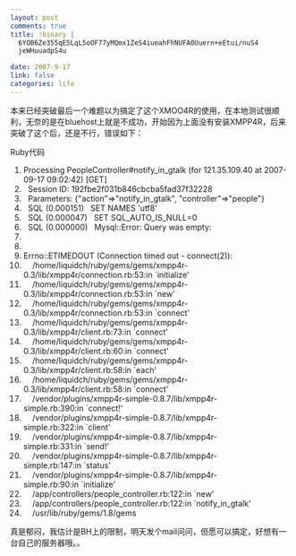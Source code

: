 ```yaml
--- 
layout: post
comments: true
title: !binary |
  6YOB6Ze355qE5LqL5oOF77yMQmx1ZeS4iueahFhNUFA0Uuern+eEtui/nuS4
  jeWHuuadpS4u

date: 2007-9-17
link: false
categories: life
---
```

<p>本来已经突破最后一个难题以为搞定了这个XMOO4R的使用，在本地测试很顺利，无奈的是在bluehost上就是不成功，开始因为上面没有安装XMPP4R，后来突破了这个后，还是不行，错误如下：</p>
<p>
<div class="codeText">
<div class="codeHead">Ruby代码</div>
<ol start="1" class="dp-rb">
    <li class="alt"><span><span>Processing&nbsp;PeopleController</span><span class="comment">#notify_in_gtalk&nbsp;(for&nbsp;121.35.109.40&nbsp;at&nbsp;2007-09-17&nbsp;09:02:42)&nbsp;[GET]</span><span>&nbsp;&nbsp;</span></span></li>
    <li class=""><span>&nbsp;&nbsp;Session&nbsp;ID:&nbsp;192fbe2f031b846cbcba5fad37f32228&nbsp;&nbsp;</span></li>
    <li class="alt"><span>&nbsp;&nbsp;Parameters:&nbsp;{<span class="string">&quot;action&quot;</span><span>=&gt;</span><span class="string">&quot;notify_in_gtalk&quot;</span><span>,&nbsp;</span><span class="string">&quot;controller&quot;</span><span>=&gt;</span><span class="string">&quot;people&quot;</span><span>}&nbsp;&nbsp;</span></span></li>
    <li class=""><span>&nbsp;&nbsp;SQL&nbsp;(0.000151)&nbsp;&nbsp;&nbsp;SET&nbsp;NAMES&nbsp;<span class="string">'utf8'</span><span>&nbsp;&nbsp;</span></span></li>
    <li class="alt"><span>&nbsp;&nbsp;SQL&nbsp;(0.000047)&nbsp;&nbsp;&nbsp;SET&nbsp;SQL_AUTO_IS_NULL=0&nbsp;&nbsp;</span></li>
    <li class=""><span>&nbsp;&nbsp;SQL&nbsp;(0.000000)&nbsp;&nbsp;&nbsp;Mysql::Error:&nbsp;Query&nbsp;was&nbsp;empty:&nbsp;&nbsp;&nbsp;</span></li>
    <li class="alt"><span>&nbsp;&nbsp;</span></li>
    <li class=""><span>&nbsp;&nbsp;</span></li>
    <li class="alt"><span>Errno::ETIMEDOUT&nbsp;(Connection&nbsp;timed&nbsp;out&nbsp;-&nbsp;connect(2)):&nbsp;&nbsp;</span></li>
    <li class=""><span>&nbsp;&nbsp;&nbsp;&nbsp;/home/liquidch/ruby/gems/gems/xmpp4r-0.3/lib/xmpp4r/connection.rb:53<span class="symbol">:in</span><span>&nbsp;`initialize</span><span class="string">'</span>&nbsp;</span></li>
    <li class="alt"><span><span class="string">&nbsp;&nbsp;&nbsp;&nbsp;/home/liquidch/ruby/gems/gems/xmpp4r-0.3/lib/xmpp4r/connection.rb:53:in&nbsp;`new'</span><span>&nbsp;&nbsp;</span></span></li>
    <li class=""><span>&nbsp;&nbsp;&nbsp;&nbsp;/home/liquidch/ruby/gems/gems/xmpp4r-0.3/lib/xmpp4r/connection.rb:53<span class="symbol">:in</span><span>&nbsp;`connect</span><span class="string">'</span>&nbsp;</span></li>
    <li class="alt"><span><span class="string">&nbsp;&nbsp;&nbsp;&nbsp;/home/liquidch/ruby/gems/gems/xmpp4r-0.3/lib/xmpp4r/client.rb:73:in&nbsp;`connect'</span><span>&nbsp;&nbsp;</span></span></li>
    <li class=""><span>&nbsp;&nbsp;&nbsp;&nbsp;/home/liquidch/ruby/gems/gems/xmpp4r-0.3/lib/xmpp4r/client.rb:60<span class="symbol">:in</span><span>&nbsp;`connect</span><span class="string">'</span>&nbsp;</span></li>
    <li class="alt"><span><span class="string">&nbsp;&nbsp;&nbsp;&nbsp;/home/liquidch/ruby/gems/gems/xmpp4r-0.3/lib/xmpp4r/client.rb:58:in&nbsp;`each'</span><span>&nbsp;&nbsp;</span></span></li>
    <li class=""><span>&nbsp;&nbsp;&nbsp;&nbsp;/home/liquidch/ruby/gems/gems/xmpp4r-0.3/lib/xmpp4r/client.rb:58<span class="symbol">:in</span><span>&nbsp;`connect</span><span class="string">'</span>&nbsp;</span></li>
    <li class="alt"><span><span class="string">&nbsp;&nbsp;&nbsp;&nbsp;/vendor/plugins/xmpp4r-simple-0.8.7/lib/xmpp4r-simple.rb:390:in&nbsp;`connect!'</span><span>&nbsp;&nbsp;</span></span></li>
    <li class=""><span>&nbsp;&nbsp;&nbsp;&nbsp;/vendor/plugins/xmpp4r-simple-0.8.7/lib/xmpp4r-simple.rb:322<span class="symbol">:in</span><span>&nbsp;`client</span><span class="string">'</span>&nbsp;</span></li>
    <li class="alt"><span><span class="string">&nbsp;&nbsp;&nbsp;&nbsp;/vendor/plugins/xmpp4r-simple-0.8.7/lib/xmpp4r-simple.rb:331:in&nbsp;`send!'</span><span>&nbsp;&nbsp;</span></span></li>
    <li class=""><span>&nbsp;&nbsp;&nbsp;&nbsp;/vendor/plugins/xmpp4r-simple-0.8.7/lib/xmpp4r-simple.rb:147<span class="symbol">:in</span><span>&nbsp;`status</span><span class="string">'</span>&nbsp;</span></li>
    <li class="alt"><span><span class="string">&nbsp;&nbsp;&nbsp;&nbsp;/vendor/plugins/xmpp4r-simple-0.8.7/lib/xmpp4r-simple.rb:90:in&nbsp;`initialize'</span><span>&nbsp;&nbsp;</span></span></li>
    <li class=""><span>&nbsp;&nbsp;&nbsp;&nbsp;/app/controllers/people_controller.rb:122<span class="symbol">:in</span><span>&nbsp;`</span><span class="keyword">new</span><span class="string">'</span>&nbsp;</span></li>
    <li class="alt"><span><span class="string">&nbsp;&nbsp;&nbsp;&nbsp;/app/controllers/people_controller.rb:122:in&nbsp;`notify_in_gtalk'</span><span>&nbsp;&nbsp;</span></span></li>
    <li class=""><span>&nbsp;&nbsp;&nbsp;&nbsp;/usr/lib/ruby/gems/1.8/gems&nbsp;&nbsp;</span></li>
</ol>
</div>
真是郁闷，我估计是BH上的限制，明天发个mail问问，但愿可以搞定，好想有一台自己的服务器哦。。</p>
